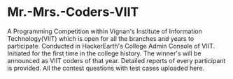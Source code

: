 # Mr.-Mrs.-Coders-VIIT
A Programming Competition within Vignan's Institute of Information Technology(VIIT) which is open for all the branches and years to participate.
Conducted in HackerEarth's College Admin Console of VIIT.
Initiated for the first time in the college history.
The winner's will be announced as VIIT coders of that year.
Detailed reports of every participant is provided.
All the contest questions with test cases uploaded here.
